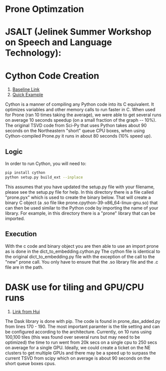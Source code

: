# Prone Optimzation
# JSALT (Jelinek Summer Workshop on Speech and Language Technology): 

<h1>Cython Code Creation</h1>
<ol>
<li><a href="https://cython.readthedocs.io/en/latest/src/quickstart/build.html">Baseline Link</a></li>
<li><a href="https://www.peterbaumgartner.com/blog/intro-to-just-enough-cython-to-be-useful">Quick Example</a></li>
</ol>
Cython is a manner of compiling any Python code into its C equivalent.
It optimizes variables and other memory calls to run faster in C.
When used for Prone (ran 10 times taking the average), we were able to get several runs on average 10 seconds speedup (on a small fraction of the graph -- 10%).
The original TSVD code from Sci-Py that uses Python takes about 90 seconds on the Northeastern "short" queue CPU boxes, when using Cython-compiled Prone.py it runs in about 80 seconds (10% speed up).
<h2>Logic</h2>
In order to run Cython, you will need to:

```sh
pip install cython
python setup.py build_ext --inplace
```

This assumes that you have updated the setup.py file with your filename, please see the setup.py file for help.
In this directory there is a file called "prone.pyx" which is used to create the binary below.
That will create a binary C object (a .so file like prone.cpython-39-x86_64-linux-gnu.so) that can then be used similar to the Python code by importing the name of your library.
For example, in this directory there is a "prone" library that can be imported.

<h2>Execution</h2>
With the c code and binary object you are then able to use an import prone as is done in the dict_to_embedding.cython.py
The cython file is identical to the original dict_to_embedding.py file with the exception of the call to the "new" prone call.
You only have to ensure that the .so library file and the .c file are in the path.

<h1>DASK use for tiling and GPU/CPU runs</h1>
<ol>
<li><a href="https://blog.dask.org/2020/05/13/large-svds">Link from Hui</a></li>
</ol>
The Dask library is done with pip.
The code is found in prone_dax_added.py from lines 170 - 190.
The most important paramter is the tile setting and can be configured according to the architecture.
Currently, on 10 runs using 100,100 tiles (this was found over several runs but may need to be optimized) the time to run went from 20k secs on a single cpu to 250 secs on average for a single GPU.
Ideally, we could create a ticket on the NE clusters to get multiple GPUs and there may be a speed up to surpass the current TSVD from scipy which on average is about 90 seconds on the short queue boxes cpus.



